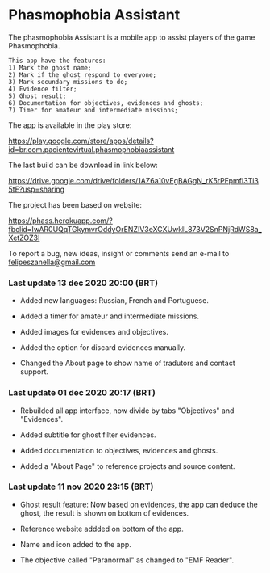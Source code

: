 # Phasmophobia Assistant

The phasmophobia Assistant is a mobile app to assist players of the game Phasmophobia.

    This app have the features:
    1) Mark the ghost name;
    2) Mark if the ghost respond to everyone;
    3) Mark secundary missions to do;
    4) Evidence filter;
    5) Ghost result;
    6) Documentation for objectives, evidences and ghosts;
    7) Timer for amateur and intermediate missions;
    
The app is available in the play store: 

https://play.google.com/store/apps/details?id=br.com.pacientevirtual.phasmophobiaassistant
    
The last build can be download in link below: 

https://drive.google.com/drive/folders/1AZ6a10vEgBAGgN_rK5rPFpmfI3Ti35tE?usp=sharing
    
The project has been based on website: 

https://phass.herokuapp.com/?fbclid=IwAR0UQqTGkymvrOddyOrENZIV3eXCXUwklL873V2SnPNjRdWS8a_XetZOZ3I

To report a bug, new ideas, insight or comments send an e-mail to felipeszanella@gmail.com

### Last update 13 dec 2020 20:00 (BRT)

* Added new languages: Russian, French and Portuguese.

* Added a timer for amateur and intermediate missions.

* Added images for evidences and objectives.

* Added the option for discard evidences manually.

* Changed the About page to show name of tradutors and contact support.

### Last update 01 dec 2020 20:17 (BRT)

* Rebuilded all app interface, now divide by tabs "Objectives" and "Evidences".

* Added subtitle for ghost filter evidences.

* Added documentation to objectives, evidences and ghosts.

* Added a "About Page" to reference projects and source content.

### Last update 11 nov 2020 23:15 (BRT)

* Ghost result feature: Now based on evidences, the app can deduce the ghost, the result is shown on bottom of evidences.

* Reference website addded on bottom of the app.

* Name and icon added to the app.

* The objective called "Paranormal" as changed to "EMF Reader".
